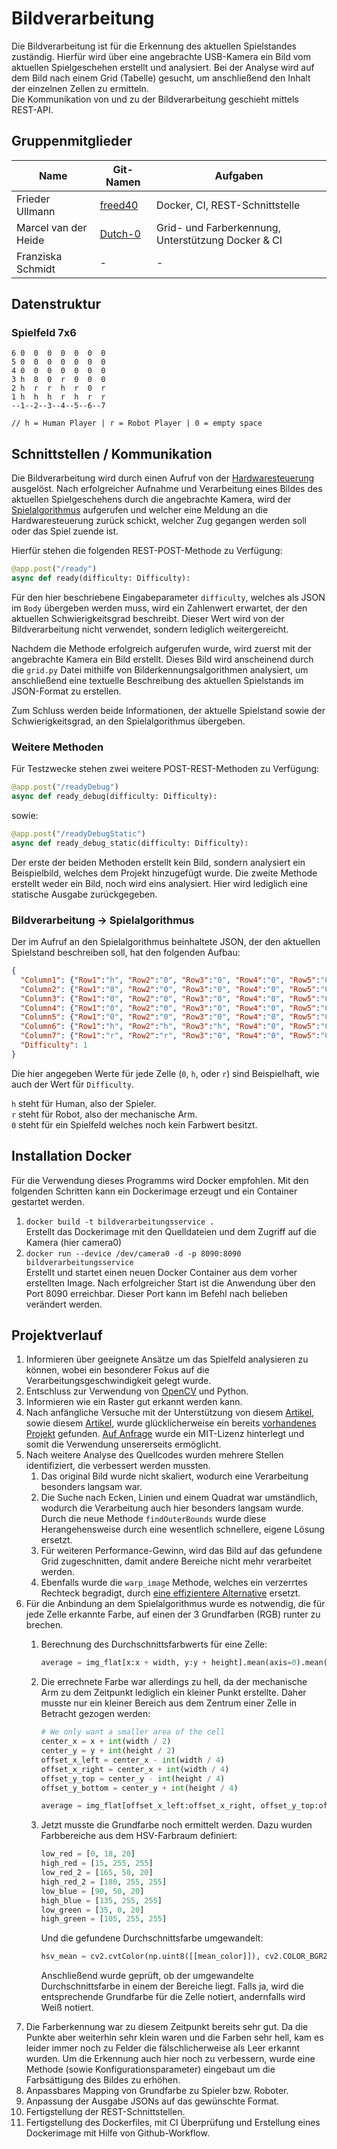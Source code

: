 
# Bildverarbeitung
Die Bildverarbeitung ist für die Erkennung des aktuellen Spielstandes zuständig. Hierfür wird über eine angebrachte USB-Kamera ein Bild vom aktuellen Spielgeschehen erstellt und analysiert. Bei der Analyse wird auf dem Bild nach einem Grid (Tabelle) gesucht, um anschließend den Inhalt der einzelnen Zellen zu ermitteln. <br>
Die Kommunikation von und zu der Bildverarbeitung geschieht mittels REST-API.

## Gruppenmitglieder

| Name      | Git-Namen | Aufgaben |
| ----------- | ----------- | -----   |
| Frieder Ullmann       |  [freed40](https://github.com/freed40)      | Docker, CI, REST-Schnittstelle |
| Marcel van der Heide  |  [Dutch-0](https://github.com/Dutch-0)       | Grid- und Farberkennung, Unterstützung Docker & CI |
| Franziska Schmidt     |   -         | - |


## Datenstruktur
### Spielfeld 7x6
```
6 0  0  0  0  0  0  0
5 0  0  0  0  0  0  0
4 0  0  0  0  0  0  0
3 h  0  0  r  0  0  0
2 h  r  r  h  r  0  r
1 h  h  h  r  h  r  r
--1--2--3--4--5--6--7

// h = Human Player | r = Robot Player | 0 = empty space
```

## Schnittstellen / Kommunikation
Die Bildverarbeitung wird durch einen Aufruf von der [Hardwaresteuerung](https://github.com/WS22-Robotik-4-Gewinnt/Hardwaresteuerung) ausgelöst. Nach erfolgreicher Aufnahme und Verarbeitung eines Bildes des aktuellen Spielgeschehens durch die angebrachte Kamera, wird der [Spielalgorithmus](https://github.com/WS22-Robotik-4-Gewinnt/Spielalgorithmus) aufgerufen und welcher eine Meldung an die Hardwaresteuerung zurück schickt, welcher Zug gegangen werden soll oder das Spiel zuende ist.

Hierfür stehen die folgenden REST-POST-Methode zu Verfügung:

```Python
@app.post("/ready")
async def ready(difficulty: Difficulty):
```

Für den hier beschriebene Eingabeparameter `difficulty`, welches als JSON im `Body` übergeben werden muss, wird ein Zahlenwert erwartet, der den aktuellen Schwierigkeitsgrad beschreibt. Dieser Wert wird von der Bildverarbeitung nicht verwendet, sondern lediglich weitergereicht.

Nachdem die Methode erfolgreich aufgerufen wurde, wird zuerst mit der angebrachte Kamera ein Bild erstellt. Dieses Bild wird anscheinend durch die `grid.py` Datei mithilfe von Bilderkennungsalgorithmen analysiert, um anschließend eine textuelle Beschreibung des aktuellen Spielstands im JSON-Format zu erstellen.

Zum Schluss werden beide Informationen, der aktuelle Spielstand sowie der Schwierigkeitsgrad, an den Spielalgorithmus übergeben.


### Weitere Methoden
Für Testzwecke stehen zwei weitere POST-REST-Methoden zu Verfügung:

```Python
@app.post("/readyDebug")  
async def ready_debug(difficulty: Difficulty):
```

sowie:

```Python
@app.post("/readyDebugStatic")  
async def ready_debug_static(difficulty: Difficulty):
```

Der erste der beiden Methoden erstellt kein Bild, sondern analysiert ein Beispielbild, welches dem Projekt hinzugefügt wurde.
Die zweite Methode erstellt weder ein Bild, noch wird eins analysiert. Hier wird lediglich eine statische Ausgabe zurückgegeben.


###  Bildverarbeitung -> Spielalgorithmus
Der im Aufruf an den Spielalgorithmus beinhaltete JSON, der den aktuellen Spielstand beschreiben soll, hat den folgenden Aufbau:

```json
{
  "Column1": {"Row1":"h", "Row2":"0", "Row3":"0", "Row4":"0", "Row5":"0", "Row6":"0"},
  "Column2": {"Row1":"0", "Row2":"0", "Row3":"0", "Row4":"0", "Row5":"0", "Row6":"0"},
  "Column3": {"Row1":"0", "Row2":"0", "Row3":"0", "Row4":"0", "Row5":"0", "Row6":"0"},
  "Column4": {"Row1":"0", "Row2":"0", "Row3":"0", "Row4":"0", "Row5":"0", "Row6":"0"},
  "Column5": {"Row1":"0", "Row2":"0", "Row3":"0", "Row4":"0", "Row5":"0", "Row6":"0"},
  "Column6": {"Row1":"h", "Row2":"h", "Row3":"h", "Row4":"0", "Row5":"0", "Row6":"0"},
  "Column7": {"Row1":"r", "Row2":"r", "Row3":"0", "Row4":"0", "Row5":"0", "Row6":"0"},
  "Difficulty": 1
}
```

Die hier angegeben Werte für jede Zelle (`0`, `h`, oder `r`) sind Beispielhaft, wie auch der Wert für `Difficulty`.

`h` steht für Human, also der Spieler. <br>
`r` steht für Robot, also der mechanische Arm.<br>
`0` steht für ein Spielfeld welches noch kein Farbwert besitzt.

## Installation Docker

Für die Verwendung dieses Programms wird Docker empfohlen. Mit den folgenden Schritten kann ein Dockerimage erzeugt und ein Container gestartet werden.

1. `docker build -t bildverarbeitungsservice .` <br>
   Erstellt das Dockerimage mit den Quelldateien und dem Zugriff auf die Kamera (hier camera0)
2. `docker run --device /dev/camera0 -d -p 8090:8090 bildverarbeitungsservice`<br>
   Erstellt und startet einen neuen Docker Container aus dem vorher erstellten Image.
   Nach erfolgreicher Start ist die Anwendung über den Port 8090 erreichbar. Dieser Port kann im Befehl nach belieben verändert werden.


## Projektverlauf
1. Informieren über geeignete Ansätze um das Spielfeld analysieren zu können, wobei ein besonderer Fokus auf die Verarbeitungsgeschwindigkeit gelegt wurde.
2. Entschluss zur Verwendung von [OpenCV](https://opencv.org/) und Python.
3. Informieren wie ein Raster gut erkannt werden kann.
4. Nach anfängliche Versuche mit der Unterstützung von diesem [Artikel](https://maker.pro/raspberry-pi/tutorial/grid-detection-with-opencv-on-raspberry-pi), sowie diesem [Artikel](https://stackoverflow.com/questions/48954246/find-sudoku-grid-using-opencv-and-python), wurde glücklicherweise ein bereits [vorhandenes Projekt](https://github.com/JulienPalard/grid-finder) gefunden. [Auf Anfrage](https://github.com/JulienPalard/grid-finder/issues/2) wurde ein MIT-Lizenz hinterlegt und somit die Verwendung unsererseits ermöglicht.
5. Nach weitere Analyse des Quellcodes wurden mehrere Stellen identifiziert, die verbessert werden mussten.
    1. Das original Bild wurde nicht skaliert, wodurch eine Verarbeitung besonders langsam war.
    2. Die Suche nach Ecken, Linien und einem Quadrat war umständlich, wodurch die Verarbeitung auch hier besonders langsam wurde. Durch die neue Methode `findOuterBounds` wurde diese Herangehensweise durch eine wesentlich schnellere, eigene Lösung ersetzt.
    3. Für weiteren Performance-Gewinn, wird das Bild auf das gefundene Grid zugeschnitten, damit andere Bereiche nicht mehr verarbeitet werden.
    4. Ebenfalls wurde die `warp_image` Methode, welches ein verzerrtes Rechteck begradigt,  durch [eine effizientere Alternative](https://pyimagesearch.com/2014/08/25/4-point-opencv-getperspective-transform-example/) ersetzt.
6. Für die Anbindung an dem Spielalgorithmus wurde es notwendig, die für jede Zelle erkannte Farbe, auf einen der 3 Grundfarben (RGB) runter zu brechen.
    1. Berechnung des Durchschnittsfarbwerts für eine Zelle:
       ```Python
       average = img_flat[x:x + width, y:y + height].mean(axis=0).mean(axis=0)
       ```
    2. Die errechnete Farbe war allerdings zu hell, da der mechanische Arm zu dem Zeitpunkt lediglich ein kleiner Punkt erstellte. Daher musste nur ein kleiner Bereich aus dem Zentrum einer Zelle in Betracht gezogen werden:
       ```Python
       # We only want a smaller area of the cell
       center_x = x + int(width / 2)  
       center_y = y + int(height / 2)  
       offset_x_left = center_x - int(width / 4)  
       offset_x_right = center_x + int(width / 4)  
       offset_y_top = center_y - int(height / 4)  
       offset_y_bottom = center_y + int(height / 4)

       average = img_flat[offset_x_left:offset_x_right, offset_y_top:offset_y_bottom].mean(axis=0).mean(axis=0)
       ```
   
   3. Jetzt musste die Grundfarbe noch ermittelt werden. Dazu wurden Farbbereiche aus dem HSV-Farbraum definiert:
        ```Python
       low_red = [0, 18, 20]  
       high_red = [15, 255, 255]  
       low_red_2 = [165, 50, 20]  
       high_red_2 = [180, 255, 255]  
       low_blue = [90, 50, 20]  
       high_blue = [135, 255, 255]  
       low_green = [35, 0, 20]  
       high_green = [105, 255, 255]
        ```
        Und die gefundene Durchschnittsfarbe umgewandelt:
        ```Python
        hsv_mean = cv2.cvtColor(np.uint8([[mean_color]]), cv2.COLOR_BGR2HSV)
        ```
        Anschließend wurde geprüft, ob der umgewandelte Durchschnittsfarbe in einem der Bereiche liegt. Falls ja, wird die entsprechende Grundfarbe für die Zelle notiert, andernfalls wird Weiß notiert.
7.  Die Farberkennung war zu diesem Zeitpunkt bereits sehr gut. Da die Punkte aber weiterhin sehr klein waren und die Farben sehr hell, kam es leider immer noch zu Felder die fälschlicherweise als Leer erkannt wurden. Um die Erkennung auch hier noch zu verbessern, wurde eine Methode (sowie Konfigurationsparameter) eingebaut um die Farbsättigung des Bildes zu erhöhen.
8. Anpassbares Mapping von Grundfarbe zu Spieler bzw. Roboter.
9. Anpassung der Ausgabe JSONs auf das gewünschte Format.
10. Fertigstellung der REST-Schnittstellen.
11. Fertigstellung des Dockerfiles, mit CI Überprüfung und Erstellung eines Dockerimage mit Hilfe von Github-Workflow.
